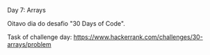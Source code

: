 Day 7: Arrays

Oitavo dia do desafio "30 Days of Code".

Task of challenge day:
https://www.hackerrank.com/challenges/30-arrays/problem